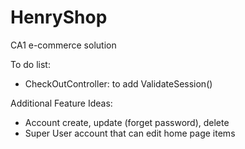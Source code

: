 # HenryShop
CA1 e-commerce solution

To do list:
- CheckOutController: to add ValidateSession()

Additional Feature Ideas:
- Account create, update (forget password), delete
- Super User account that can edit home page items
